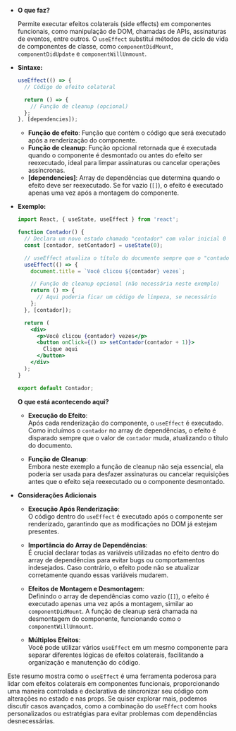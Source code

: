 - **O que faz?**

  Permite executar efeitos colaterais (side effects) em componentes funcionais, como manipulação de DOM, chamadas de APIs, assinaturas de eventos, entre outros. O `useEffect` substitui métodos de ciclo de vida de componentes de classe, como `componentDidMount`, `componentDidUpdate` e `componentWillUnmount`.

- **Sintaxe:**

  ```jsx
  useEffect(() => {
    // Código do efeito colateral

    return () => {
      // Função de cleanup (opcional)
    };
  }, [dependencies]);
  ```

  - **Função de efeito**: Função que contém o código que será executado após a renderização do componente.
  - **Função de cleanup**: Função opcional retornada que é executada quando o componente é desmontado ou antes do efeito ser reexecutado, ideal para limpar assinaturas ou cancelar operações assíncronas.
  - **[dependencies]**: Array de dependências que determina quando o efeito deve ser reexecutado. Se for vazio (`[]`), o efeito é executado apenas uma vez após a montagem do componente.

- **Exemplo:**

  ```jsx
  import React, { useState, useEffect } from 'react';

  function Contador() {
    // Declara um novo estado chamado "contador" com valor inicial 0
    const [contador, setContador] = useState(0);

    // useEffect atualiza o título do documento sempre que o "contador" muda
    useEffect(() => {
      document.title = `Você clicou ${contador} vezes`;

      // Função de cleanup opcional (não necessária neste exemplo)
      return () => {
        // Aqui poderia ficar um código de limpeza, se necessário
      };
    }, [contador]);

    return (
      <div>
        <p>Você clicou {contador} vezes</p>
        <button onClick={() => setContador(contador + 1)}>
          Clique aqui
        </button>
      </div>
    );
  }

  export default Contador;
  ```

  **O que está acontecendo aqui?**

  - **Execução do Efeito**:  
    Após cada renderização do componente, o `useEffect` é executado. Como incluímos o `contador` no array de dependências, o efeito é disparado sempre que o valor de `contador` muda, atualizando o título do documento.
    
  - **Função de Cleanup**:  
    Embora neste exemplo a função de cleanup não seja essencial, ela poderia ser usada para desfazer assinaturas ou cancelar requisições antes que o efeito seja reexecutado ou o componente desmontado.

- **Considerações Adicionais**

  - **Execução Após Renderização**:  
    O código dentro do `useEffect` é executado após o componente ser renderizado, garantindo que as modificações no DOM já estejam presentes.

  - **Importância do Array de Dependências**:  
    É crucial declarar todas as variáveis utilizadas no efeito dentro do array de dependências para evitar bugs ou comportamentos indesejados. Caso contrário, o efeito pode não se atualizar corretamente quando essas variáveis mudarem.

  - **Efeitos de Montagem e Desmontagem**:  
    Definindo o array de dependências como vazio (`[]`), o efeito é executado apenas uma vez após a montagem, similar ao `componentDidMount`. A função de cleanup será chamada na desmontagem do componente, funcionando como o `componentWillUnmount`.

  - **Múltiplos Efeitos**:  
    Você pode utilizar vários `useEffect` em um mesmo componente para separar diferentes lógicas de efeitos colaterais, facilitando a organização e manutenção do código.

Este resumo mostra como o `useEffect` é uma ferramenta poderosa para lidar com efeitos colaterais em componentes funcionais, proporcionando uma maneira controlada e declarativa de sincronizar seu código com alterações no estado e nas props. Se quiser explorar mais, podemos discutir casos avançados, como a combinação do `useEffect` com hooks personalizados ou estratégias para evitar problemas com dependências desnecessárias.